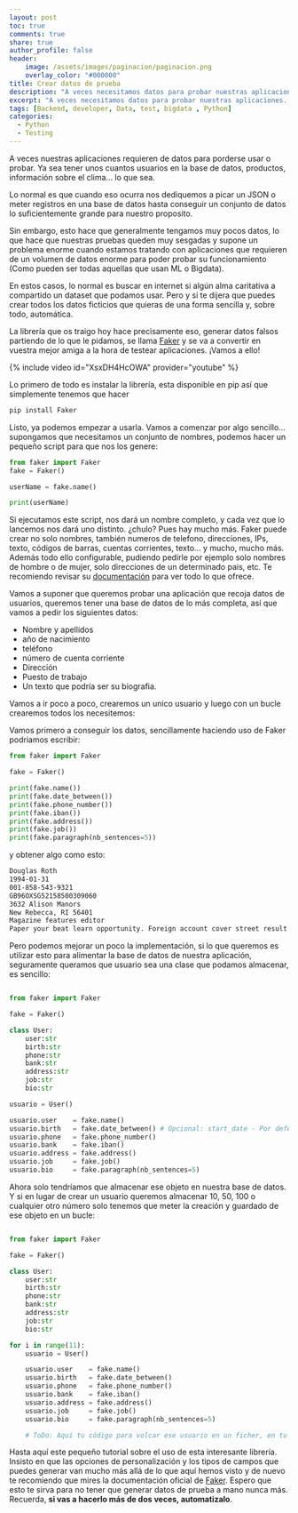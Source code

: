 ```yaml
---
layout: post
toc: true
comments: true
share: true
author_profile: false
header:
    image: /assets/images/paginacion/paginacion.png
    overlay_color: "#000000"
title: Crear datos de prueba
description: "A veces necesitamos datos para probar nuestras aplicaciones. Aquí te enseño a generarlos like a PRO"
excerpt: "A veces necesitamos datos para probar nuestras aplicaciones. Aquí te enseño a generarlos like a PRO"
tags: [Backend, developer, Data, test, bigdata , Python]
categories: 
  - Python
  - Testing
---   
```



A veces nuestras aplicaciones requieren de datos para porderse usar o probar. Ya sea tener unos cuantos usuarios en la base de datos, productos, información sobre el clima... lo que sea.

Lo normal es que cuando eso ocurra nos dediquemos a picar un JSON o meter registros en una base de datos hasta conseguir un conjunto de datos lo suficientemente grande para nuestro proposito.

Sin embargo, esto hace que generalmente tengamos muy pocos datos, lo que hace que nuestras pruebas queden muy sesgadas y supone un problema enorme cuando estamos tratando con aplicaciones
que requieren de un volumen de datos enorme para poder probar su funcionamiento (Como pueden ser todas aquellas que usan ML o Bigdata).

En estos casos, lo normal es buscar en internet si algún alma caritativa a compartido un dataset que podamos usar. Pero y si te dijera que puedes crear todos los datos ficticios que quieras de una forma sencilla y, sobre todo, automática.

La librería que os traigo hoy hace precisamente eso, generar datos falsos partiendo de lo que le pidamos, se llama [Faker](https://faker.readthedocs.io/en/master/) y se va a convertir en vuestra mejor amiga a la hora de testear aplicaciones. ¡Vamos a ello!

{% include video id="XsxDH4HcOWA" provider="youtube" %}

Lo primero de todo es instalar la librería, esta disponible en pip así que simplemente tenemos que hacer

```bash
pip install Faker
```

Listo, ya podemos empezar a usarla. Vamos a comenzar por algo sencillo... supongamos que necesitamos un conjunto de nombres, podemos hacer un pequeño script para que nos los genere:

```python
from faker import Faker
fake = Faker()

userName = fake.name()

print(userName)
```

Si ejecutamos este script, nos dará un nombre completo, y cada vez que lo lancemos nos dará uno distinto. ¿chulo? Pues hay mucho más. Faker puede crear no solo nombres, también numeros de telefono, direcciones, IPs, texto, códigos de barras, cuentas corrientes, texto... y mucho, mucho más. Además todo ello configurable, pudiendo pedirle por ejemplo solo nombres de hombre o de mujer, solo direcciones de un determinado pais, etc.  Te recomiendo revisar su [documentación](https://faker.readthedocs.io/en/master/)  para ver todo lo que ofrece.

Vamos a suponer que queremos probar una aplicación que recoja datos de usuarios, queremos tener una base de datos de lo más completa, así que vamos a pedir los siguientes datos:

- Nombre y apellidos
- año de nacimiento
- teléfono
- número de cuenta corriente
- Dirección
- Puesto de trabajo
- Un texto que podría ser su biografia.

Vamos a ir poco a poco, crearemos un unico usuario y luego con un bucle crearemos todos los necesitemos:

Vamos primero a conseguir los datos, sencillamente haciendo uso de Faker podriamos escribir:

```python
from faker import Faker

fake = Faker()

print(fake.name())
print(fake.date_between())
print(fake.phone_number())
print(fake.iban())
print(fake.address())
print(fake.job())
print(fake.paragraph(nb_sentences=5))
```

y obtener algo como esto:

```bash
Douglas Roth
1994-01-31
001-858-543-9321
GB96OXSG52158500309060
3632 Alison Manors
New Rebecca, RI 56401
Magazine features editor
Paper your beat learn opportunity. Foreign account cover street result day senior much. Wall include church our.
```

Pero podemos mejorar un poco la implementación, si lo que queremos es utilizar esto para alimentar la base de datos de nuestra aplicación, seguramente queramos que usuario sea una clase que podamos almacenar, es sencillo:

```python

from faker import Faker

fake = Faker()

class User:
    user:str
    birth:str
    phone:str
    bank:str
    address:str
    job:str
    bio:str

usuario = User()

usuario.user    = fake.name()
usuario.birth   = fake.date_between() # Opcional: start_date - Por defecto hace 30 años. end_date - Por defecto hoy
usuario.phone   = fake.phone_number()
usuario.bank    = fake.iban()
usuario.address = fake.address()
usuario.job     = fake.job()
usuario.bio     = fake.paragraph(nb_sentences=5) 
```

Ahora solo tendríamos que almacenar ese objeto en nuestra base de datos. Y si en lugar de crear un usuario queremos almacenar 10, 50, 100 o cualquier otro número solo tenemos que meter la creación y guardado de ese objeto en un bucle:

```python

from faker import Faker

fake = Faker()

class User:
    user:str
    birth:str
    phone:str
    bank:str
    address:str
    job:str
    bio:str

for i in range(11):
    usuario = User()

    usuario.user    = fake.name()
    usuario.birth   = fake.date_between() 
    usuario.phone   = fake.phone_number()
    usuario.bank    = fake.iban()
    usuario.address = fake.address()
    usuario.job     = fake.job()
    usuario.bio     = fake.paragraph(nb_sentences=5)

    # ToDo: Aquí tu código para volcar ese usuario en un ficher, en tu base de datos o en lo que necesites... 
```

Hasta aquí este pequeño tutorial sobre el uso de esta interesante librería. Insisto en que las opciones de personalización y los tipos de campos que puedes generar van mucho más allá de lo que aquí hemos visto y de nuevo te recomiendo que mires la documentación oficial de [Faker](https://faker.readthedocs.io/en/master/). Espero que esto te sirva para no tener que generar datos de prueba a mano nunca más. Recuerda, __si vas a hacerlo más de dos veces, automatizalo__.
